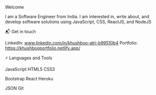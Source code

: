 Welcome

I am a Software Engineer from India. I am interested in, write about, and develop software solutions using JavaScript, CSS, ReactJS, and NodeJS

📬 Get in touch

Linkedln: www.linkedin.com/in/khushboo-atri-b99510b4
Portfolio: https://khushbooportfolio.netlify.app/

⚡ Languages and Tools


JavaScript HTML5 CSS3

Bootstrap React
Heroku

JSON Git

